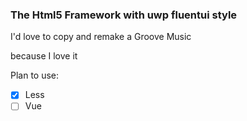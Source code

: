 ### The Html5 Framework with uwp fluentui style

I'd love to copy and remake a Groove Music

because I love it

Plan to use:

- [x] Less
- [ ] Vue 